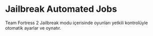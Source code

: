 # Jailbreak Automated Jobs
Team Fortress 2 Jailbreak modu içerisinde oyunları yetkili kontrolüyle otomatik ayarlar ve oynatır.

